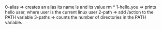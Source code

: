 0-alias => creates an alias its name ls and its value rm *
1-hello_you => prints hello user, where user is the current linux user
2-path => add /action to the PATH variable
3-paths => counts the number of directories in the PATH variable.
